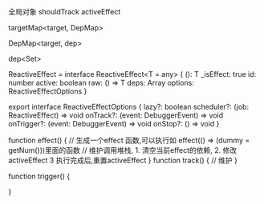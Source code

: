 
全局对象
shouldTrack activeEffect 

targetMap<target, DepMap>

DepMap<target, dep> 

dep<Set<ReactiveEffect>>

ReactiveEffect = interface ReactiveEffect<T = any> {
    (): T
    _isEffect: true
    id: number
    active: boolean
    raw: () => T
    deps: Array<Dep>
    options: ReactiveEffectOptions
}

export interface ReactiveEffectOptions {
    lazy?: boolean
    scheduler?: (job: ReactiveEffect) => void
    onTrack?: (event: DebuggerEvent) => void
    onTrigger?: (event: DebuggerEvent) => void
    onStop?: () => void
}


function effect() {
    // 生成一个effect 函数,可以执行如 effect(() => (dummy = getNum()))里面的函数
    // 维护调用堆栈, 1. 清空当前effect的依赖, 2. 修改activeEffect 3 执行完成后,重置activeEffect
}
function track() {
    // 维护
}

function trigger() {

}